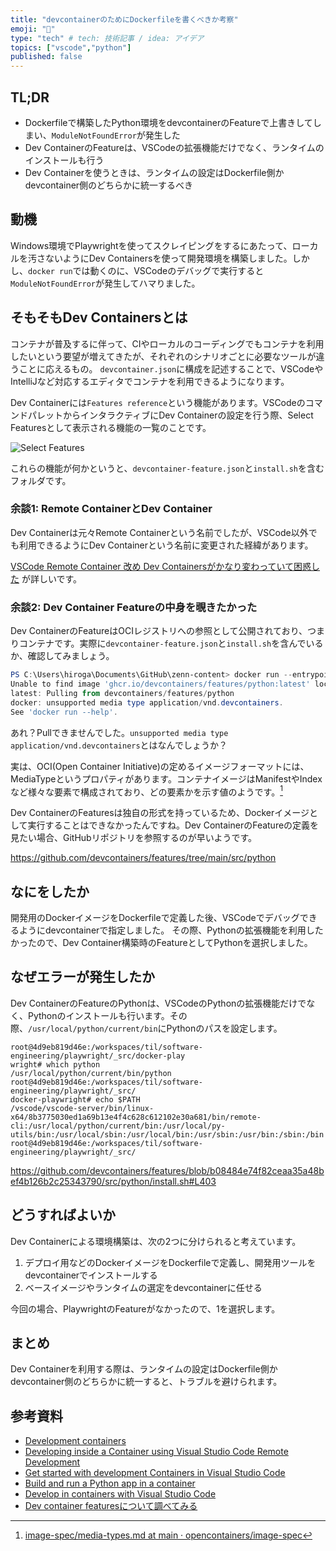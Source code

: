 ```yaml
---
title: "devcontainerのためにDockerfileを書くべきか考察"
emoji: "🔖"
type: "tech" # tech: 技術記事 / idea: アイデア
topics: ["vscode","python"]
published: false
---
```


## TL;DR

- Dockerfileで構築したPython環境をdevcontainerのFeatureで上書きしてしまい、`ModuleNotFoundError`が発生した
- Dev ContainerのFeatureは、VSCodeの拡張機能だけでなく、ランタイムのインストールも行う
- Dev Containerを使うときは、ランタイムの設定はDockerfile側かdevcontainer側のどちらかに統一するべき

## 動機

Windows環境でPlaywrightを使ってスクレイピングをするにあたって、ローカルを汚さないようにDev Containersを使って開発環境を構築しました。しかし、`docker run`では動くのに、VSCodeのデバッグで実行すると`ModuleNotFoundError`が発生してハマりました。

## そもそもDev Containersとは

コンテナが普及するに伴って、CIやローカルのコーディングでもコンテナを利用したいという要望が増えてきたが、それぞれのシナリオごとに必要なツールが違うことに応えるもの。
`devcontainer.json`に構成を記述することで、VSCodeやIntelliJなど対応するエディタでコンテナを利用できるようになります。

Dev Containerには`Features reference`という機能があります。VSCodeのコマンドパレットからインタラクティブにDev Containerの設定を行う際、Select Featuresとして表示される機能の一覧のことです。

![Select Features](devcontainer-select-features.png)

これらの機能が何かというと、`devcontainer-feature.json`と`install.sh`を含むフォルダです。

### 余談1: Remote ContainerとDev Container

Dev Containerは元々Remote Containerという名前でしたが、VSCode以外でも利用できるようにDev Containerという名前に変更された経緯があります。

[VSCode Remote Container 改め Dev Containersがかなり変わっていて困惑した](https://zenn.dev/newgyu/scraps/4c24bf3df804bd) が詳しいです。

### 余談2: Dev Container Featureの中身を覗きたかった

Dev ContainerのFeatureはOCIレジストリへの参照として公開されており、つまりコンテナです。実際に`devcontainer-feature.json`と`install.sh`を含んでいるか、確認してみましょう。

```powershell
PS C:\Users\hiroga\Documents\GitHub\zenn-content> docker run --entrypoint /bin/bash --rm -it ghcr.io/devcontainers/features/python
Unable to find image 'ghcr.io/devcontainers/features/python:latest' locally
latest: Pulling from devcontainers/features/python
docker: unsupported media type application/vnd.devcontainers.
See 'docker run --help'.
```

あれ？Pullできませんでした。`unsupported media type application/vnd.devcontainers`とはなんでしょうか？

実は、OCI(Open Container Initiative)の定めるイメージフォーマットには、MediaTypeというプロパティがあります。コンテナイメージはManifestやIndexなど様々な要素で構成されており、どの要素かを示す値のようです。[^OCI Image Media Types]
[^OCI Image Media Types]: [image-spec/media-types.md at main · opencontainers/image-spec](https://github.com/opencontainers/image-spec/blob/main/media-types.md)

Dev ContainerのFeaturesは独自の形式を持っているため、Dockerイメージとして実行することはできなかったんですね。Dev ContainerのFeatureの定義を見たい場合、GitHubリポジトリを参照するのが早いようです。

https://github.com/devcontainers/features/tree/main/src/python

## なにをしたか

開発用のDockerイメージをDockerfileで定義した後、VSCodeでデバッグできるようにdevcontainerで指定しました。
その際、Pythonの拡張機能を利用したかったので、Dev Container構築時のFeatureとしてPythonを選択しました。

## なぜエラーが発生したか

Dev ContainerのFeatureのPythonは、VSCodeのPythonの拡張機能だけでなく、Pythonのインストールも行います。その際、`/usr/local/python/current/bin`にPythonのパスを設定します。

```terminal
root@4d9eb819d46e:/workspaces/til/software-engineering/playwright/_src/docker-play
wright# which python
/usr/local/python/current/bin/python
root@4d9eb819d46e:/workspaces/til/software-engineering/playwright/_src/
docker-playwright# echo $PATH
/vscode/vscode-server/bin/linux-x64/8b3775030ed1a69b13e4f4c628c612102e30a681/bin/remote-cli:/usr/local/python/current/bin:/usr/local/py-utils/bin:/usr/local/sbin:/usr/local/bin:/usr/sbin:/usr/bin:/sbin:/bin
root@4d9eb819d46e:/workspaces/til/software-engineering/playwright/_src/
```

https://github.com/devcontainers/features/blob/b08484e74f82ceaa35a48bef4b126b2c25343790/src/python/install.sh#L403

## どうすればよいか

Dev Containerによる環境構築は、次の2つに分けられると考えています。

1. デプロイ用などのDockerイメージをDockerfileで定義し、開発用ツールをdevcontainerでインストールする
2. ベースイメージやランタイムの選定をdevcontainerに任せる

今回の場合、PlaywrightのFeatureがなかったので、1を選択します。

## まとめ

Dev Containerを利用する際は、ランタイムの設定はDockerfile側かdevcontainer側のどちらかに統一すると、トラブルを避けられます。

## 参考資料

- [Development containers](https://containers.dev/)
- [Developing inside a Container using Visual Studio Code Remote Development](https://code.visualstudio.com/docs/devcontainers/containers)
- [Get started with development Containers in Visual Studio Code](https://code.visualstudio.com/docs/devcontainers/tutorial)
- [Build and run a Python app in a container](https://code.visualstudio.com/docs/containers/quickstart-python)
- [Develop in containers with Visual Studio Code](https://code.visualstudio.com/learn/develop-cloud/containers)
- [Dev container featuresについて調べてみる](https://zenn.dev/nmemoto/scraps/9eee0f54dc30ed)
